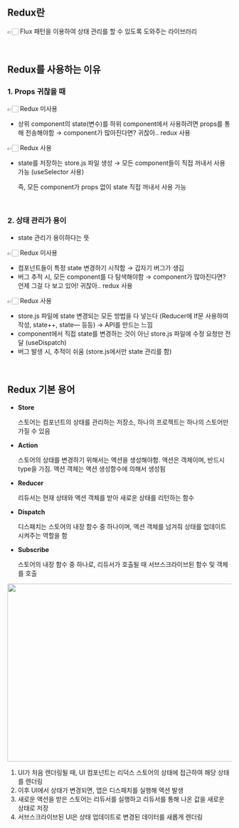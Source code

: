 ## Redux란
👉🏻 Flux 패턴을 이용하여 상태 관리를 할 수 있도록 도와주는 라이브러리

</br>

## Redux를 사용하는 이유

### 1. Props 귀찮을 때
👉🏻 Redux 미사용
- 상위 component의 state(변수)를 하위 component에서 사용하려면 props를 통해 전송해야함 → component가 많아진다면? 귀찮아.. redux 사용

👉🏻 Redux 사용
- state를 저장하는 store.js 파일 생성 → 모든 component들이 직접 꺼내서 사용 가능 (useSelector 사용)

   즉, 모든 component가 props 없이 state 직접 꺼내서 사용 가능
</br>

### 2. 상태 관리가 용이
- state 관리가 용이하다는 뜻

👉🏻 Redux 미사용
- 컴포넌트들이 특정 state 변경하기 시작함 → 갑자기 버그가 생김
- 버그 추적 시, 모든 component를 다 탐색해야함 → component가 많아진다면? 언제 그걸 다 보고 있어! 귀찮아.. redux 사용

👉🏻 Redux 사용
- store.js 파일에 state 변경되는 모든 방법을 다 넣는다 (Reducer에 If문 사용하여 작성, state++, state— 등등) → API를 만드는 느낌
- component에서 직접 state를 변경하는 것이 아닌 store.js 파일에 수정 요청만 전달 (useDispatch)
- 버그 발생 시, 추적이 쉬움 (store.js에서만 state 관리를 함)
</br>

## Redux 기본 용어

- **Store**
    
    스토어는 컴포넌트의 상태를 관리하는 저장소, 하나의 프로젝트는 하나의 스토어만 가질 수 있음
    
- **Action**
    
    스토어의 상태를 변경하기 위해서는 액션을 생성해야함. 액션은 객체이며, 반드시 type을 가짐.
    액션 객체는 액션 생성함수에 의해서 생성됨
    
- **Reducer**
    
    리듀서는 현재 상태와 액션 객체를 받아 새로운 상태를 리턴하는 함수
    
- **Dispatch**
    
    디스패치는 스토어의 내장 함수 중 하나이며, 액션 객체를 넘겨줘 상태를 업데이트 시켜주는 역할을 함
    
- **Subscribe**
    
    스토어의 내장 함수 중 하나로, 리듀서가 호출될 때 서브스크라이브된 함수 및 객체를 호출
    
<img src="https://user-images.githubusercontent.com/75539452/209518097-3137385a-e786-4b5c-b7e7-8915901694eb.gif" width="600" height="400"/>


1. UI가 처음 렌더링될 때, UI 컴포넌트는 리덕스 스토어의 상태에 접근하여 해당 상태를 렌더링
2. 이후 UI에서 상태가 변경되면, 앱은 디스패치를 실행해 액션 발생
3. 새로운 액션을 받은 스토어는 리듀서를 실행하고 리듀서를 통해 나온 값을 새로운 상태로 저장
4. 서브스크라이브된 UI은 상태 업데이트로 변경된 데이터를 새롭게 렌더링
